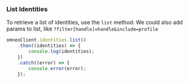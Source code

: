 
### List Identities

To retrieve a list of identities, use the `list` method:
We could also add params to list, like `?filter[handle]=handle&include=profile`

```javascript
omneoClient.identities.list()
    .then((identities) => {
        console.log(identities);
    })
    .catch((error) => {
        console.error(error);
    });
```

